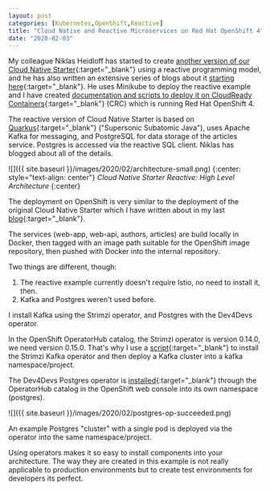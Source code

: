 ```yaml
---
layout: post
categories: [Kubernetes,OpenShift,Reactive]
title: "Cloud Native and Reactive Microservices on Red Hat OpenShift 4"
date: "2020-02-03"
---
```


My colleague Niklas Heidloff has started to create [another version of our Cloud Native Starter](https://github.com/IBM/cloud-native-starter/tree/master/reactive#reactive-java-microservices){:target="_blank"} using a reactive programming model, and he has also written an extensive series of blogs about it [starting here](http://heidloff.net/article-development-reactive-applications-quarkus/){:target="_blank"}. He uses Minikube to deploy the reactive example and I have created [documentation and scripts to deploy it on CloudReady Containers](https://github.com/IBM/cloud-native-starter/blob/master/reactive/documentation/OpenShift4.md#reactive-java-microservices-on-openshift-4){:target="_blank"} (CRC) which is running Red Hat OpenShift 4.

The reactive version of Cloud Native Starter is based on [Quarkus](https://quarkus.io/){:target="_blank"} ("Supersonic Subatomic Java"), uses Apache Kafka for messaging, and PostgreSQL for data storage of the articles service. Postgres is accessed via the reactive SQL client. Niklas has blogged about all of the details.

![]({{ site.baseurl }}/images/2020/02/architecture-small.png)
{:center: style="text-align: center"}
_Cloud Native Starter Reactive: High Level Architecture_
{:center}


The deployment on OpenShift is very similar to the deployment of the original Cloud Native Starter which I have written about in my last [blog](https://haralduebele.github.io/2020/01/23/cloud-native-starter-on-red-hat-openshift-4/){:target="_blank"}.

The services (web-app, web-api, authors, articles) are build locally in Docker, then tagged with an image path suitable for the OpenShift image repository, then pushed with Docker into the internal repository.

Two things are different, though:

1. The reactive example currently doesn't require Istio, no need to install it, then.
2. Kafka and Postgres weren't used before.

I install Kafka using the Strimzi operator, and Postgres with the Dev4Devs operator.

In the OpenShift OperatorHub catalog, the Strimzi operator is version 0.14.0, we need version 0.15.0. That's why I use a [script](https://github.com/IBM/cloud-native-starter/blob/master/reactive/os4-scripts/deploy-kafka.sh){:target="_blank"} to install the Strimzi Kafka operator and then deploy a Kafka cluster into a kafka namespace/project.

The Dev4Devs Postgres operator is [installed](https://github.com/IBM/cloud-native-starter/blob/master/reactive/documentation/OpenShift4.md#4-install-postgresql){:target="_blank"} through the OperatorHub catalog in the OpenShift web console into its own namespace (postgres).

![]({{ site.baseurl }}/images/2020/02/postgres-op-succeeded.png)

An example Postgres "cluster" with a single pod is deployed via the operator into the same namespace/project.

Using operators makes it so easy to install components into your architecture. The way they are created in this example is not really applicable to production environments but to create test environments for developers its perfect.
